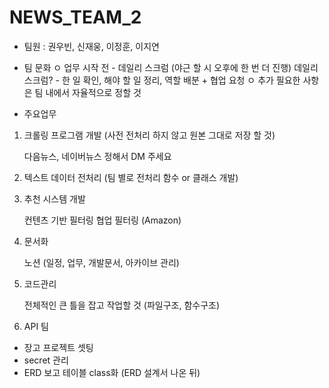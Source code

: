 # NEWS_TEAM_2
* 팀원 : 권우빈, 신재웅, 이정훈, 이지연

* 팀 문화
ㅇ 업무 시작 전 - 데일리 스크럼 (야근 할 시 오후에 한 번 더 진행)
데일리 스크럼? - 한 일 확인, 해야 할 일 정리, 역할 배분 + 협업 요청
ㅇ 추가 필요한 사항은 팀 내에서 자율적으로 정할 것

* 주요업무
1. 크롤링 프로그램 개발 (사전 전처리 하지 않고 원본 그대로 저장 할 것)

    다음뉴스, 네이버뉴스 정해서 DM 주세요

2. 텍스트 데이터 전처리 (팀 별로 전처리 함수 or 클래스 개발)
3. 추천 시스템 개발

    컨텐츠 기반 필터링
    협업 필터링 (Amazon)

3. 문서화

    노션 (일정, 업무, 개발문서, 아카이브 관리)

4. 코드관리

    전체적인 큰 틀을 잡고 작업할 것 (파일구조, 함수구조)

5. API 팀
  - 장고 프로젝트 셋팅
  - secret 관리
  - ERD 보고 테이블 class화 (ERD 설계서 나온 뒤)
